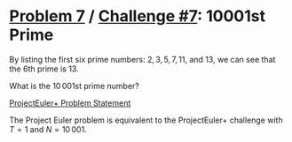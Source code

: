 [Problem 7](https://projecteuler.net/problem=7) /
[Challenge #7](https://www.hackerrank.com/contests/projecteuler/challenges/euler007/problem):
10001st Prime
=============

By listing the first six prime numbers: $2, 3, 5, 7, 11$, and $13$, we can see
that the $`6`$th prime is $13$.

What is the $`10\,001`$st prime number?

[ProjectEuler+ Problem Statement](ProjectEuler%2B%20Challenge%20%237%20Problem%20Statement.pdf)

The Project Euler problem is equivalent to the ProjectEuler+ challenge with
$T = 1$ and $`N = 10\,001`$.
